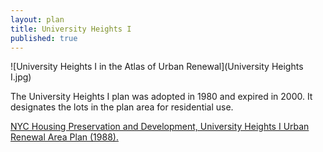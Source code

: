 ```yaml
---
layout: plan
title: University Heights I
published: true
---
```


![University Heights I in the Atlas of Urban Renewal](University Heights I.jpg)

The University Heights I plan was adopted in 1980 and expired in 2000. It designates the lots in the plan area for residential use.

[NYC Housing Preservation and Development, University Heights I Urban Renewal Area Plan (1988).](https://www.nyc.gov/assets/hpd/downloads/pdfs/services/university-heights-urp.pdf)
